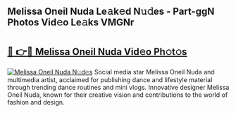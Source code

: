 ## Melissa Oneil Nuda Le𝚊k𝚎d N𝚞𝚍es - Part-ggN Photos Vid𝚎o Le𝚊ks VMGNr

# <h2><a href="http://fbd88f8.evod.top/?m=Melissa+Oneil+Nuda">🔗 👉🔴 Melissa Oneil Nuda Vid𝚎o Ph𝚘t𝚘s</a></h2>

[![Melissa Oneil Nuda N𝚞d𝚎s](https://i.imgur.com/8V9OHl7.gif)](http://fbd88f8.evod.top/?m=Melissa+Oneil+Nuda)
Social media star Melissa Oneil Nuda and multimedia artist, acclaimed for publishing dance and lifestyle material through trending dance routines and mini vlogs. Innovative designer Melissa Oneil Nuda, known for their creative vision and contributions to the world of fashion and design. 
